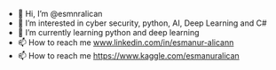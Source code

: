 - 👋 Hi, I’m @esmnralican
- 👀 I’m interested in cyber security, python, AI, Deep Learning and C#  
- 🌱 I’m currently learning python and deep learning
- 📫 How to reach me www.linkedin.com/in/esmanur-alicann
- 📫 How to reach me https://www.kaggle.com/esmanuralican
